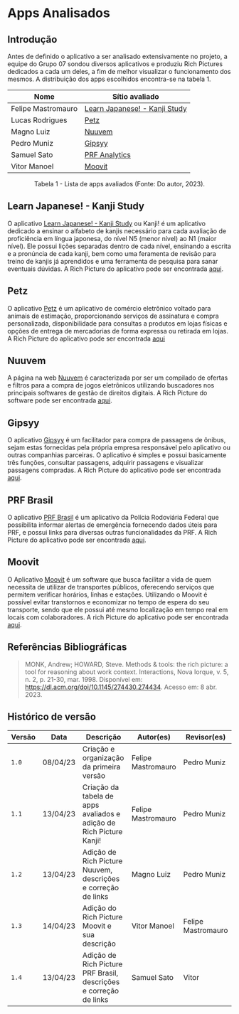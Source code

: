 # Apps Analisados

## Introdução

Antes de definido o aplicativo a ser analisado extensivamente no projeto, a equipe do Grupo 07 sondou diversos aplicativos e produziu Rich Pictures dedicados a cada um deles, a fim de melhor visualizar o funcionamento dos mesmos. A distribuição dos apps escolhidos encontra-se na tabela 1.

<center>

| Nome          | Sítio avaliado           |
| ------------- | ------------------------ |
| Felipe Mastromauro | [Learn Japanese! - Kanji Study](https://play.google.com/store/apps/details?id=com.lulilanguages.j5KjAnd&hl=pt_BR&gl=US) |
| Lucas Rodrigues | [Petz](https://play.google.com/store/apps/details?id=br.com.petz) |
| Magno Luiz | [Nuuvem](https://www.nuuvem.com/us-en/) |
| Pedro Muniz | [Gipsyy](https://play.google.com/store/apps/details?id=br.com.gipsyy.app&hl=pt_BR&gl=US&pli=1) |
| Samuel Sato | [PRF Analytics](https://play.google.com/store/apps/details?id=br.gov.prf.library.prfanalytics&hl=pt_BR&gl=US) |
| Vitor Manoel | [Moovit](https://play.google.com/store/apps/details?id=com.tranzmate&hl=pt_BR&gl=US) |

Tabela 1 - Lista de apps avaliados (Fonte: Do autor, 2023).

</center>

## Learn Japanese! - Kanji Study

O aplicativo [Learn Japanese! - Kanji Study](https://play.google.com/store/apps/details?id=com.lulilanguages.j5KjAnd&hl=pt_BR&gl=US) ou Kanji! é um aplicativo dedicado a ensinar o alfabeto de kanjis necessário para cada avaliação de proficiência em língua japonesa, do nível N5 (menor nível) ao N1 (maior nível). Ele possui lições separadas dentro de cada nível, ensinando a escrita e a pronúncia de cada kanji, bem como uma feramenta de revisão para treino de kanjis já aprendidos e uma ferramenta de pesquisa para sanar eventuais dúvidas. A Rich Picture do aplicativo pode ser encontrada [aqui](../assets/richpictures/Kanji.jpeg).

## Petz
O aplicativo [Petz](https://play.google.com/store/apps/details?id=br.com.petz) é um aplicativo de comércio eletrônico voltado para animais de estimação, proporcionando serviços de assinatura e compra personalizada, disponibilidade para consultas a produtos em lojas físicas e opções de entrega de mercadorias de forma expressa ou retirada em lojas. A Rich Picture do aplicativo pode ser encontrada [aqui](../assets/richpictures/Petz.png)

## Nuuvem 

A página na web [Nuuvem](https://www.nuuvem.com/us-en/) é caracterizada por ser um compilado de ofertas e filtros para a compra de jogos eletrônicos utilizando buscadores nos principais softwares de gestão de direitos digitais. A Rich Picture do software pode ser encontrada [aqui](../assets/richpictures/Nuuvem.png).

## Gipsyy

O aplicativo [Gipsyy](https://play.google.com/store/apps/details?id=br.com.gipsyy.app&hl=pt_BR&gl=US&pli=1) é um facilitador para compra de passagens de ônibus, sejam estas fornecidas pela própria empresa responsável pelo aplicativo ou outras companhias parceiras. O aplicativo é simples e possui basicamente três funções, consultar passagens, adquirir passagens e visualizar passagens compradas. A Rich Picture do aplicativo pode ser encontrada [aqui](../assets/richpictures/Gipsyy.jpeg).


## PRF Brasil

O aplicativo [PRF Brasil](https://play.google.com/store/apps/details?id=br.gov.prf.prfbrasil&hl=pt_BR&gl=US) é um aplicativo da Polícia Rodoviária Federal que possibilita informar alertas de emergência fornecendo dados úteis para PRF, e possui links para diversas outras funcionalidades da PRF. A Rich Picture do aplicativo pode ser encontrada [aqui](../assets/richpictures/PRFBrasil.jpg).

## Moovit

O Aplicativo [Moovit](https://play.google.com/store/apps/details?id=com.tranzmate&hl=pt_BR&gl=US) é um software que busca facilitar a vida de quem necessita de utilizar de transportes públicos, oferecendo serviços que permitem verificar horários, linhas e estações. Utilizando o Moovit é possível evitar transtornos e economizar no tempo de espera do seu transporte, sendo que ele possui até mesmo localização em tempo real em locais com colaboradores. A rich Picture do aplicativo pode ser encontrada [aqui](../assets/richpictures/Moovit.png).

## Referências Bibliográficas

> MONK, Andrew; HOWARD, Steve. Methods & tools: the rich picture: a tool for reasoning about work context. Interactions, Nova Iorque, v. 5, n. 2, p. 21-30, mar. 1998. Disponível em: https://dl.acm.org/doi/10.1145/274430.274434. Acesso em: 8 abr. 2023.

## Histórico de versão

|  Versão  |   Data   |                      Descrição                      |    Autor(es)   |  Revisor(es)  |
| -------- | -------- | --------------------------------------------------- | -------------- | ------------- |
|  `1.0`   | 08/04/23 | Criação e organização da primeira versão | Felipe Mastromauro       | Pedro Muniz  |
|  `1.1`   | 13/04/23 | Criação da tabela de apps avaliados e adição de Rich Picture Kanji! | Felipe Mastromauro    | Pedro Muniz |
|  `1.2`   | 13/04/23 | Adição de Rich Picture Nuuvem, descrições e correção de links                   | Magno Luiz            | Pedro Muniz |     
|  `1.3`   | 14/04/23 | Adição do Rich Picture Moovit e sua descrição | Vitor Manoel | Felipe Mastromauro |
|  `1.4`   | 13/04/23 | Adição de Rich Picture PRF Brasil, descrições e correção de links                   | Samuel Sato            |Vitor| 

